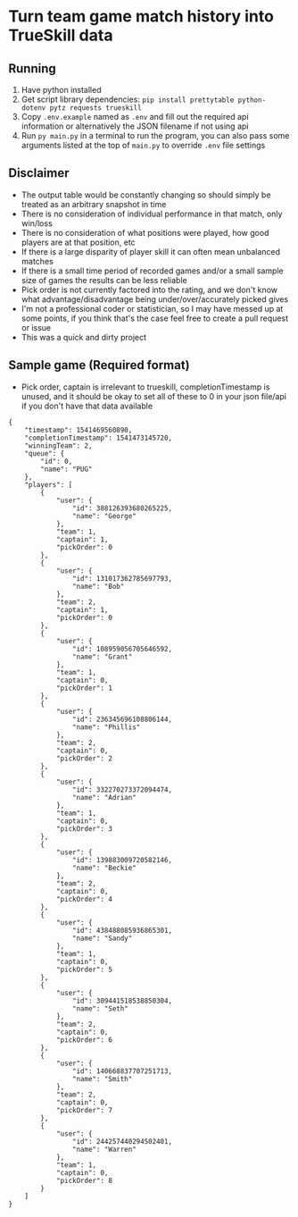 # Turn team game match history into TrueSkill data

## Running 
1. Have python installed
2. Get script library dependencies: `pip install prettytable python-dotenv pytz requests trueskill`
3. Copy `.env.example` named as `.env` and fill out the required api information or alternatively the JSON filename if not using api 
4. Run `py main.py` in a terminal to run the program, you can also pass some arguments listed at the top of `main.py` to override `.env` file settings

## Disclaimer
- The output table would be constantly changing so should simply be treated as an arbitrary snapshot in time
- There is no consideration of individual performance in that match, only win/loss
- There is no consideration of what positions were played, how good players are at that position, etc
- If there is a large disparity of player skill it can often mean unbalanced matches
- If there is a small time period of recorded games and/or a small sample size of games the results can be less reliable
- Pick order is not currently factored into the rating, and we don't know what advantage/disadvantage being under/over/accurately picked gives
- I'm not a professional coder or statistician, so I may have messed up at some points, if you think that's the case feel free to create a pull request or issue
- This was a quick and dirty project

## Sample game (Required format)
- Pick order, captain is irrelevant to trueskill, completionTimestamp is unused, and it should be okay to set all of these to 0 in your json file/api if you don't have that data available
```
{
	"timestamp": 1541469560890,
	"completionTimestamp": 1541473145720,
	"winningTeam": 2,
	"queue": {
		"id": 0,
		"name": "PUG"
	},
	"players": [
		{
			"user": {
				"id": 388126393680265225,
				"name": "George"
			},
			"team": 1,
			"captain": 1,
			"pickOrder": 0
		},
		{
			"user": {
				"id": 131017362785697793,
				"name": "Bob"
			},
			"team": 2,
			"captain": 1,
			"pickOrder": 0
		},
		{
			"user": {
				"id": 108959056705646592,
				"name": "Grant"
			},
			"team": 1,
			"captain": 0,
			"pickOrder": 1
		},
		{
			"user": {
				"id": 236345696108806144,
				"name": "Phillis"
			},
			"team": 2,
			"captain": 0,
			"pickOrder": 2
		},
		{
			"user": {
				"id": 332270273372094474,
				"name": "Adrian"
			},
			"team": 1,
			"captain": 0,
			"pickOrder": 3
		},
		{
			"user": {
				"id": 139883009720582146,
				"name": "Beckie"
			},
			"team": 2,
			"captain": 0,
			"pickOrder": 4
		},
		{
			"user": {
				"id": 438488085936865301,
				"name": "Sandy"
			},
			"team": 1,
			"captain": 0,
			"pickOrder": 5
		},
		{
			"user": {
				"id": 309441518538850304,
				"name": "Seth"
			},
			"team": 2,
			"captain": 0,
			"pickOrder": 6
		},
		{
			"user": {
				"id": 140668837707251713,
				"name": "Smith"
			},
			"team": 2,
			"captain": 0,
			"pickOrder": 7
		},
		{
			"user": {
				"id": 244257440294502401,
				"name": "Warren"
			},
			"team": 1,
			"captain": 0,
			"pickOrder": 8
		}
	]
}
